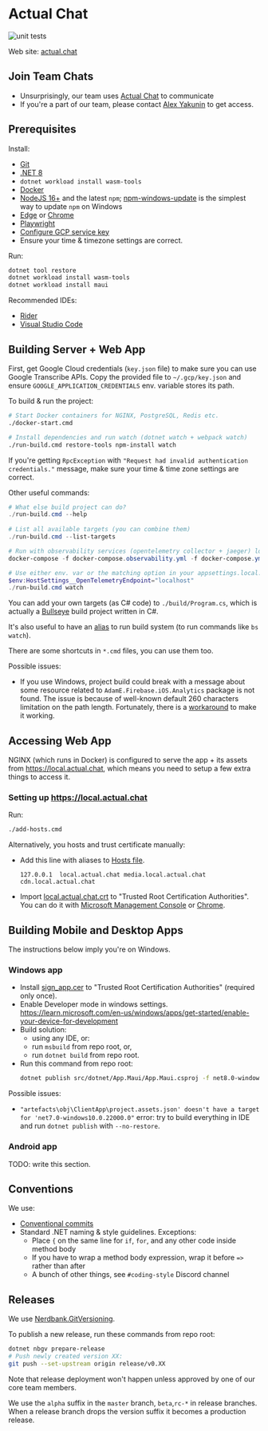# Actual Chat

![unit tests](https://github.com/Actual-Chat/actual-chat/actions/workflows/unit-tests.yml/badge.svg)

Web site: [actual.chat](https://actual.chat)

## Join Team Chats 

- Unsurprisingly, our team uses [Actual Chat](https://actual.chat) to communicate  
- If you're a part of our team, please contact [Alex Yakunin](https://actual.chat/u/hjp639qb6bp1) to get access.

## Prerequisites

Install:
- [Git](https://git-scm.com/downloads)
- [.NET 8](https://dotnet.microsoft.com/download/dotnet/8.0)
- `dotnet workload install wasm-tools`  
- [Docker](https://www.docker.com/get-started)
- [NodeJS 16+](https://nodejs.org/en/) and the latest `npm`;
  [npm-windows-update](https://www.npmjs.com/package/npm-windows-upgrade)
  is the simplest way to update `npm` on Windows
- [Edge](https://www.microsoft.com/en-us/edge#platform)
  or [Chrome](https://chromeenterprise.google/browser/download/)
- [Playwright](https://playwright.dev/docs/intro/#installation)
- [Configure GCP service key](https://www.notion.so/actual-chat/GCP-service-keys-d4cbb93a014644fba636e35aad45f94d)
- Ensure your time & timezone settings are correct.

Run:
```bash
dotnet tool restore
dotnet workload install wasm-tools
dotnet workload install maui
```

Recommended IDEs:
- [Rider](https://www.jetbrains.com/rider/)
- [Visual Studio Code](https://code.visualstudio.com/)

## Building Server + Web App

First, get Google Cloud credentials (`key.json` file) to make sure you can use Google Transcribe APIs. Copy the provided file to `~/.gcp/key.json` and ensure `GOOGLE_APPLICATION_CREDENTIALS` env. variable stores its path.

To build & run the project:

```bash
# Start Docker containers for NGINX, PostgreSQL, Redis etc.
./docker-start.cmd

# Install dependencies and run watch (dotnet watch + webpack watch)
./run-build.cmd restore-tools npm-install watch
```

If you're getting `RpcException` with 
`"Request had invalid authentication credentials."` message,
make sure your time & time zone settings are correct.

Other useful commands:

```powershell
# What else build project can do?
./run-build.cmd --help
 
# List all available targets (you can combine them)
./run-build.cmd --list-targets

# Run with observability services (opentelemetry collector + jaeger) locally:
docker-compose -f docker-compose.observability.yml -f docker-compose.yml up

# Use either env. var or the matching option in your appsettings.local.json
$env:HostSettings__OpenTelemetryEndpoint="localhost"
./run-build.cmd watch
```

You can add your own targets (as C# code) to `./build/Program.cs`, which is actually a [Bullseye](https://github.com/adamralph/bullseye) build project written in C#.

It's also useful to have an [alias](https://github.com/vchirikov/dotfiles/blob/7f280e9287ceba6fd508577fb0665fc19e4d9b29/Microsoft.PowerShell_profile.ps1#L231-L249) to run build system (to run commands like `bs watch`).

There are some shortcuts in `*.cmd` files, you can use them too.

Possible issues:
- If you use Windows, project build could break with a message about some resource related to `AdamE.Firebase.iOS.Analytics` package is not found. The issue is because of well-known default 260 characters limitation on the path length. Fortunately, there is a [workaround](https://github.com/AdamEssenmacher/GoogleApisForiOSComponents?tab=readme-ov-file#long-path-issue-workarounds) to make it working.

## Accessing Web App

NGINX (which runs in Docker) is configured to serve the app + its assets from https://local.actual.chat, which means you need to setup a few extra things to access it.

### Setting up https://local.actual.chat

Run:
```bash
./add-hosts.cmd
```

Alternatively, you  hosts and trust certificate manually:

- Add this line with aliases to [Hosts file](https://www.howtogeek.com/howto/27350/beginner-geek-how-to-edit-your-hosts-file/).
     ```
     127.0.0.1  local.actual.chat media.local.actual.chat cdn.local.actual.chat
     ```
 - Import [local.actual.chat.crt](./.config/local.actual.chat/ssl/local.actual.chat.crt) to "Trusted Root Certification Authorities". You can do it with [Microsoft Management Console](https://www.thesslstore.com/knowledgebase/ssl-install/how-to-import-intermediate-root-certificates-using-mmc/#import-root-certificate-using-mmc12/) or [Chrome](https://www.pico.net/kb/how-do-you-get-chrome-to-accept-a-self-signed-certificate/).

## Building Mobile and Desktop Apps

The instructions below imply you're on Windows.

### Windows app

- Install [sign_app.cer](./.config/maui/sign_app.cer) to "Trusted Root Certification Authorities" (required only once).
- Enable Developer mode in windows settings. https://learn.microsoft.com/en-us/windows/apps/get-started/enable-your-device-for-development
- Build solution:
  - using any IDE, or:
  - run `msbuild` from repo root, or,
  - run `dotnet build` from repo root.
- Run this command from repo root:
  ```bash
  dotnet publish src/dotnet/App.Maui/App.Maui.csproj -f net8.0-windows10.0.22000.0 -c Debug-MAUI --no-restore -p:GenerateAppxPackageOnBuild=true -p:AppxPackageSigningEnabled=true -p:PackageCertificateThumbprint=0BFF799D82CC03E61A65584D31D800924149453A
  ```  

Possible issues:
- `"artefacts\obj\ClientApp\project.assets.json' doesn't have a target for 'net7.0-windows10.0.22000.0"` error: try to build everything in IDE and run `dotnet publish` with `--no-restore`.

### Android app

TODO: write this section.

## Conventions

We use:
- [Conventional commits](https://www.conventionalcommits.org/en/v1.0.0/)
- Standard .NET naming & style guidelines. Exceptions:
    - Place `{` on the same line for `if`, `for`, and
      any other code inside method body
    - If you have to wrap a method body expression,
      wrap it before `=>` rather than after
    - A bunch of other things, see `#coding-style` Discord channel

## Releases

We use [Nerdbank.GitVersioning](https://github.com/dotnet/Nerdbank.GitVersioning/blob/master/doc/nbgv-cli.md).

To publish a new release, run these commands from repo root:

```bash
dotnet nbgv prepare-release
# Push newly created version XX:
git push --set-upstream origin release/v0.XX
```

Note that release deployment won't happen unless approved by one of our core team members.

We use the `alpha` suffix in the `master` branch, `beta`,`rc-*` in release branches. When a release branch drops the version suffix it becomes a production release.
